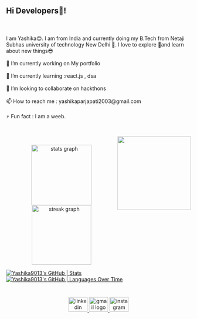 <h2 align="left">Hi  Developers👋!</h2>

###

<br clear="both">

<p align="left">I am Yashika😊. I am from India and currently doing my B.Tech from Netaji Subhas university of technology  New Delhi 🏫. I love to explore 💖and learn about new things😎<br><br>🔭 I’m currently working on My portfolio<br><br>🌱 I’m currently learning :react.js , dsa<br><br>👯 I’m looking to collaborate on hackthons<br><br>📫 How to reach me : yashikaparjapati2003@gmail.com<br><br>⚡ Fun fact : I am a weeb.</p>

###

<br clear="both">

<img align="right" height="200" src="https://everythinganimee.com/cdn/shop/files/14406a6326bac5ccac8a3f09a122dcac_4405f374-5a95-4fcd-a81a-f45476b6bb74.gif?v=1691980728"  />

###

<div align="center">
  <img src="https://github-readme-stats.vercel.app/api?username=Yashika9013&hide_title=false&hide_rank=false&show_icons=true&include_all_commits=true&count_private=true&disable_animations=false&theme=dracula&locale=en&hide_border=false" height="164" alt="stats graph"  />
  <img src="https://streak-stats.demolab.com?user=Yashika9013&locale=en&mode=daily&theme=dracula&hide_border=false&border_radius=5" height="162" alt="streak graph"  />
</div>


[![Yashika9013's GitHub | Stats](https://stats.quira.sh/Yashika9013/github?theme=dark)](https://quira.sh?utm_source=widgets&utm_campaign=Yashika9013)
[![Yashika9013's GitHub | Languages Over Time](https://stats.quira.sh/Yashika9013/languages-over-time?theme=dark)](https://quira.sh?utm_source=widgets&utm_campaign=Yashika9013)
###

<br clear="both">

<div align="center">
  <a href="https://www.linkedin.com/in/yashika-prajapati-0aa678271/" target="_blank">
    <img src="https://raw.githubusercontent.com/maurodesouza/profile-readme-generator/master/src/assets/icons/social/linkedin/default.svg" width="52" height="40" alt="linkedin logo"  />
  </a>
  <a href="yashikaparjapati2003@gmail.com" target="_blank">
    <img src="https://raw.githubusercontent.com/maurodesouza/profile-readme-generator/master/src/assets/icons/social/gmail/default.svg" width="52" height="40" alt="gmail logo"  />
  </a>
  <img src="https://raw.githubusercontent.com/maurodesouza/profile-readme-generator/master/src/assets/icons/social/instagram/default.svg" width="52" height="40" alt="instagram logo"  />
</div>

###
